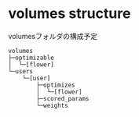# volumes structure
volumesフォルダの構成予定


```
volumes
├─optimizable
│  └─[flower]
└─users
    └─[user]
        ├─optimizes
        │  └─[flower]
        ├─scored_params
        └─weights
```